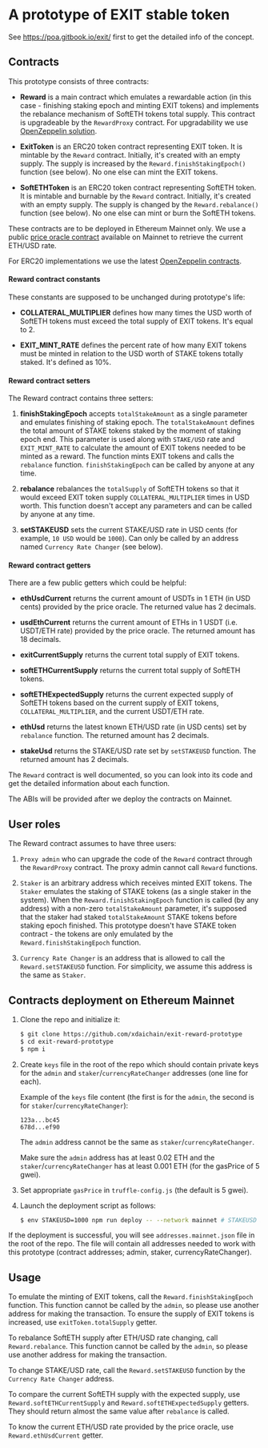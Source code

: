 # A prototype of EXIT stable token

See https://poa.gitbook.io/exit/ first to get the detailed info of the concept.

## Contracts

This prototype consists of three contracts:
- **Reward** is a main contract which emulates a rewardable action (in this case - finishing staking epoch and minting EXIT tokens) and implements the rebalance mechanism of SoftETH tokens total supply. This contract is upgradeable by the `RewardProxy` contract. For upgradability we use [OpenZeppelin solution](https://github.com/OpenZeppelin/openzeppelin-sdk/tree/master/packages/lib/contracts).

- **ExitToken** is an ERC20 token contract representing EXIT token. It is mintable by the `Reward` contract. Initially, it's created with an empty supply. The supply is increased by the `Reward.finishStakingEpoch()` function (see below). No one else can mint the EXIT tokens.

- **SoftETHToken** is an ERC20 token contract representing SoftETH token. It is mintable and burnable by the `Reward` contract. Initially, it's created with an empty supply. The supply is changed by the `Reward.rebalance()` function (see below). No one else can mint or burn the SoftETH tokens.

These contracts are to be deployed in Ethereum Mainnet only. We use a public [price oracle contract](https://etherscan.io/address/0xad13fe330b0ae312bc51d2e5b9ca2ae3973957c7#code) available on Mainnet to retrieve the current ETH/USD rate.

For ERC20 implementations we use the latest [OpenZeppelin contracts](https://github.com/OpenZeppelin/openzeppelin-contracts/tree/master/contracts/token/ERC20).

#### Reward contract constants

These constants are supposed to be unchanged during prototype's life:

- **COLLATERAL_MULTIPLIER** defines how many times the USD worth of SoftETH tokens must exceed the total supply of EXIT tokens. It's equal to 2.

- **EXIT_MINT_RATE** defines the percent rate of how many EXIT tokens must be minted in relation to the USD worth of STAKE tokens totally staked. It's defined as 10%.

#### Reward contract setters

The Reward contract contains three setters:
1. **finishStakingEpoch** accepts `totalStakeAmount` as a single parameter and emulates finishing of staking epoch. The `totalStakeAmount` defines the total amount of STAKE tokens staked by the moment of staking epoch end. This parameter is used along with `STAKE/USD` rate and `EXIT_MINT_RATE` to calculate the amount of EXIT tokens needed to be minted as a reward. The function mints EXIT tokens and calls the `rebalance` function. `finishStakingEpoch` can be called by anyone at any time.

2. **rebalance** rebalances the `totalSupply` of SoftETH tokens so that it would exceed EXIT token supply `COLLATERAL_MULTIPLIER` times in USD worth. This function doesn't accept any parameters and can be called by anyone at any time.

3. **setSTAKEUSD** sets the current STAKE/USD rate in USD cents (for example, `10 USD` would be `1000`). Can only be called by an address named `Currency Rate Changer` (see below).

#### Reward contract getters

There are a few public getters which could be helpful:

- **ethUsdCurrent** returns the current amount of USDTs in 1 ETH (in USD cents) provided by the price oracle. The returned value has 2 decimals.

- **usdEthCurrent** returns the current amount of ETHs in 1 USDT (i.e. USDT/ETH rate) provided by the price oracle. The returned amount has 18 decimals.

- **exitCurrentSupply** returns the current total supply of EXIT tokens.

- **softETHCurrentSupply** returns the current total supply of SoftETH tokens.

- **softETHExpectedSupply** returns the current expected supply of SoftETH tokens based on the current supply of EXIT tokens, `COLLATERAL_MULTIPLIER`, and the current USDT/ETH rate.

- **ethUsd** returns the latest known ETH/USD rate (in USD cents) set by `rebalance` function. The returned amount has 2 decimals.

- **stakeUsd** returns the STAKE/USD rate set by `setSTAKEUSD` function. The returned amount has 2 decimals.

The `Reward` contract is well documented, so you can look into its code and get the detailed information about each function.

The ABIs will be provided after we deploy the contracts on Mainnet.

## User roles

The Reward contract assumes to have three users:

1. `Proxy admin` who can upgrade the code of the `Reward` contract through the `RewardProxy` contract. The proxy admin cannot call `Reward` functions.

2. `Staker` is an arbitrary address which receives minted EXIT tokens. The `Staker` emulates the staking of STAKE tokens (as a single staker in the system). When the `Reward.finishStakingEpoch` function is called (by any address) with a non-zero `totalStakeAmount` parameter, it's supposed that the staker had staked `totalStakeAmount` STAKE tokens before staking epoch finished. This prototype doesn't have STAKE token contract - the tokens are only emulated by the `Reward.finishStakingEpoch` function.

3. `Currency Rate Changer` is an address that is allowed to call the `Reward.setSTAKEUSD` function. For simplicity, we assume this address is the same as `Staker`.

## Contracts deployment on Ethereum Mainnet

1. Clone the repo and initialize it:

    ```bash
    $ git clone https://github.com/xdaichain/exit-reward-prototype
    $ cd exit-reward-prototype
    $ npm i
    ```

2. Create `keys` file in the root of the repo which should contain private keys for the `admin` and `staker`/`currencyRateChanger` addresses (one line for each).

    Example of the `keys` file content (the first is for the `admin`, the second is for `staker`/`currencyRateChanger`):

    ```
    123a...bc45
    678d...ef90
    ```
    
    The `admin` address cannot be the same as `staker`/`currencyRateChanger`.
    
    Make sure the `admin` address has at least 0.02 ETH and the `staker`/`currencyRateChanger` has at least 0.001 ETH (for the gasPrice of 5 gwei).

3. Set appropriate `gasPrice` in `truffle-config.js` (the default is 5 gwei).

4. Launch the deployment script as follows:

    ```bash
    $ env STAKEUSD=1000 npm run deploy -- --network mainnet # STAKEUSD is STAKE/USD rate in USD cents
    ```

If the deployment is successful, you will see `addresses.mainnet.json` file in the root of the repo. The file will contain all addresses needed to work with this prototype (contract addresses; admin, staker, currencyRateChanger).

## Usage

To emulate the minting of EXIT tokens, call the `Reward.finishStakingEpoch` function. This function cannot be called by the `admin`, so please use another address for making the transaction. To ensure the supply of EXIT tokens is increased, use `exitToken.totalSupply` getter.

To rebalance SoftETH supply after ETH/USD rate changing, call `Reward.rebalance`. This function cannot be called by the `admin`, so please use another address for making the transaction.

To change STAKE/USD rate, call the `Reward.setSTAKEUSD` function by the `Currency Rate Changer` address.

To compare the current SoftETH supply with the expected supply, use `Reward.softETHCurrentSupply` and `Reward.softETHExpectedSupply` getters. They should return almost the same value after `rebalance` is called.

To know the current ETH/USD rate provided by the price oracle, use `Reward.ethUsdCurrent` getter.

